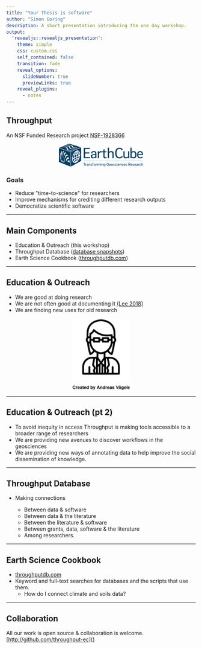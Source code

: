 ```yaml
---
title: "Your Thesis is software"
author: "Simon Goring"
description: A short presentation introducing the one day workshop.
output:
  'revealjs::revealjs_presentation':
    theme: simple
    css: custom.css
    self_contained: false
    transition: fade
    reveal_options:
      slideNumber: true
      previewLinks: true
    reveal_plugins:
      - notes
---
```


## Throughput

An NSF Funded Research project [NSF-1928366](https://nsf.gov/awardsearch/showAward?AWD_ID=1928366)

<center>
  <img src=../images/EarthCube-Newblue.webp alt="EarthCube logo">
</center>

### Goals

- Reduce "time-to-science" for researchers
- Improve mechanisms for crediting different research outputs
- Democratize scientific software

--------------------------------------------------------------------------------

## Main Components

- Education & Outreach (this workshop)
- Throughput Database ([database snapshots](https://figshare.com/collections/Throughput_Database_Snapshots/5075912))
- Earth Science Cookbook ([throughputdb.com](https://throughputdb.com))

--------------------------------------------------------------------------------

## Education & Outreach

- We are good at doing research
- We are not often good at documenting it [(Lee 2018)](https://doi.org/10.1371/journal.pcbi.1006561)
- We are finding new uses for old research

<center>
  <img src="../images/noun_Scientist_2723428.svg" width="30%" alt="A line drawing of a woman who is a scientist">
</center>

--------------------------------------------------------------------------------

## Education & Outreach (pt 2)

- To avoid inequity in access Throughput is making tools accessible to a broader range of researchers
- We are providing new avenues to discover workflows in the geosciences
- We are providing new ways of annotating data to help improve the social dissemination of knowledge.

--------------------------------------------------------------------------------

## Throughput Database

- Making connections

  - Between data & software
  - Between data & the literature
  - Between the literature & software
  - Between grants, data, software & the literature
  - Among researchers.

--------------------------------------------------------------------------------

## Earth Science Cookbook

- [throughputdb.com]()
- Keyword and full-text searches for databases and the scripts that use them.
  - How do I connect climate and soils data?

--------------------------------------------------------------------------------

## Collaboration

All our work is open source & collaboration is welcome. [http://github.com/throughput-ec]()
